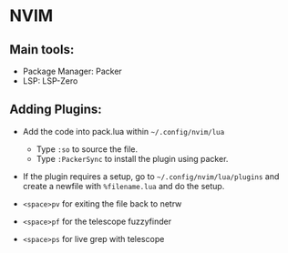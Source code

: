 # NVIM

## Main tools:
- Package Manager: Packer
- LSP: LSP-Zero

## Adding Plugins:
- Add the code into pack.lua within ```~/.config/nvim/lua```
    - Type ```:so``` to source the file.
    - Type ```:PackerSync``` to install the plugin using packer.
- If the plugin requires a setup, go to ```~/.config/nvim/lua/plugins``` and create a newfile with ```%filename.lua``` and do the setup.


- ```<space>pv``` for exiting the file back to netrw
- ```<space>pf``` for the telescope fuzzyfinder
- ```<space>ps``` for live grep with telescope
